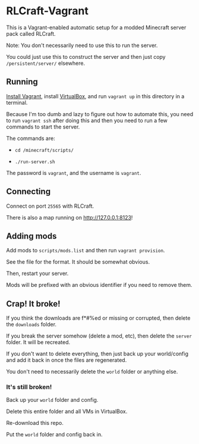 # RLCraft-Vagrant

This is a Vagrant-enabled automatic setup for a modded Minecraft server pack
called RLCraft.

Note: You don't necessarily need to use this to run the server.

You could just use this to construct the server and then just copy
`/persistent/server/` elsewhere.

## Running

[Install Vagrant](https://www.vagrantup.com/), install
[VirtualBox](https://www.virtualbox.org/), and run `vagrant up` in this
directory in a terminal.

Because I'm too dumb and lazy to figure out how to automate this, you need to
run `vagrant ssh` after doing this and then you need to run a few commands to
start the server.

The commands are:

-   `cd /minecraft/scripts/`

-   `./run-server.sh`

The password is `vagrant`, and the username is `vagrant`.

## Connecting

Connect on port `25565` with RLCraft.

There is also a map running on <http://127.0.0.1:8123>!

## Adding mods

Add mods to `scripts/mods.list` and then run `vagrant provision`.

See the file for the format. It should be somewhat obvious.

Then, restart your server.

Mods will be prefixed with an obvious identifier if you need to remove them.

## Crap! It broke!

If you think the downloads are f*#%ed or missing or corrupted, then delete the
`downloads` folder.

If you break the server somehow (delete a mod, etc), then delete the `server`
folder. It will be recreated.

If you don't want to delete everything, then just back up your world/config and
add it back in once the files are regenerated.

You don't need to necessarily delete the `world` folder or anything else.

### It's still broken!

Back up your `world` folder and config.

Delete this entire folder and all VMs in VirtualBox.

Re-download this repo.

Put the `world` folder and config back in.
